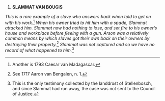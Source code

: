 1.  **SLAMMAT VAN BOUGIS**

*This is a rare example of a slave who answers back when told to get on
with his work.*[^1] *When his owner tried to hit him with a spade,
Slammat attacked him. Slammat now had nothing to lose, and set fire to
his owner’s house and workplace before fleeing with a gun. Arson was a
relatively common means by which slaves got their own back on their
owners by destroying their property.*[^2] *Slammat was not captured and
so we have no record of what happened to him.*[^3]

[^1]: Another is 1793 Caesar van Madagascar.

[^2]: See 1717 Aaron van Bengalen, n. 1.

[^3]: This is the only testimony collected by the landdrost of
    Stellenbosch, and since Slammat had run away, the case was not sent
    to the Council of Justice.
